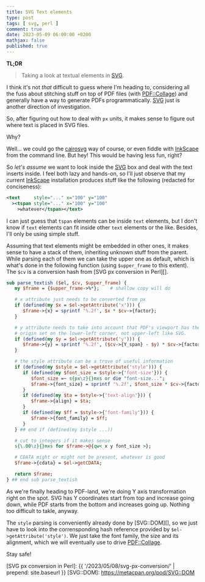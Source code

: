 ```yaml
---
title: SVG Text elements
type: post
tags: [ svg, perl ]
comment: true
date: 2023-05-09 06:00:00 +0200
mathjax: false
published: true
---
```


**TL;DR**

> Taking a look at textual elements in [SVG][].

I think it's not *that* difficult to guess where I'm heading to,
considering all the fuss about stitching stuff on top of PDF files (with
[PDF::Collage][]) and generally have a way to generate PDFs
programmatically. [SVG][] just is another direction of investigation.

So, after figuring out how to deal with `px` units, it makes sense to
figure out where text is placed in SVG files.

Why?

Well... we could go the [cairosvg][] way of course, or even fiddle with
[InkScape][] from the command line. But hey! This would be having less
fun, right?

So *let's assume* we want to look inside the [SVG][] box and deal with
the text inserts inside. I feel both lazy and hands-on, so I'll just
observe that my current [InkScape][] installation produces stuff like
the following (redacted for conciseness):

```xml
<text     style="..." x="100" y="100"
  ><tspan style="..." x="100" y="100"
    >whatever</tspan></text>
```

I can just guess that `tspan` elements can be inside `text` elements,
but I don't know if `text` elements can fit inside other `text` elements
or the like. Besides, I'll only be using simple stuff.

Assuming that text elements might be embedded in other ones, it makes
sense to have a stack of them, inheriting unknown stuff from the parent.
While parsing each of them we can take the upper one as default, which
is what's done in the following function (using `$upper_frame` to this
extent). The `$cv` is a conversion hash from [SVG px conversion in Perl][].


```perl
sub parse_textish ($el, $cv, $upper_frame) {
   my $frame = {$upper_frame->%*};    # shallow copy will do

   # x attribute just needs to be converted from px
   if (defined(my $x = $el->getAttribute('x'))) {
      $frame->{x} = sprintf '%.2f', $x * $cv->{factor};
   }

   # y attribute needs to take into account that PDF's viewport has the
   # origin set on the lower-left corner, not upper-left like SVG.
   if (defined(my $y = $el->getAttribute('y'))) {
      $frame->{y} = sprintf '%.2f', ($cv->{Y_span} - $y) * $cv->{factor};
   }

   # the style attribute can be a trove of useful information
   if (defined(my $style = $el->getAttribute('style'))) {
      if (defined(my $font_size = $style->{'font-size'})) {
         $font_size =~ s{px\z}{}mxs or die "font-size...";
         $frame->{font_size} = sprintf '%.2f', $font_size * $cv->{factor};
      }
      if (defined(my $ta = $style->{'text-align'})) {
         $frame->{align} = $ta;
      }
      if (defined(my $ff = $style->{'font-family'})) {
         $frame->{font_family} = $ff;
      }
   } ## end if (defined(my $style ...))

   # cut to integers if it makes sense
   s{\.00\z}{}mxs for $frame->@{qw< x y font_size >};

   # CDATA might or might not be present, whatever is good
   $frame->{cdata} = $el->getCDATA;

   return $frame;
} ## end sub parse_textish
```

As we're finally heading to PDF-land, we're doing Y axis transformation
right on the spot. SVG has Y coordinates start from top and increase
going down, while PDF starts from the bottom and increases going up.
Nothing too difficult to takle, anyway.

The `style` parsing is conveniently already done by [SVG::DOM][], so we
just have to look into the corrensponding hash reference provided by
`$el->getAttribute('style')`. We just take the font family, the size and
its alignment, which we will eventually use to drive [PDF::Collage][].

Stay safe!

[Perl]: https://www.perl.org/
[cairosvg]: https://cairosvg.org/
[PDF::Collage]: https://metacpan.org/pod/PDF::Collage
[SVG]: https://www.w3.org/Graphics/SVG/
[InkScape]: https://www.inkscape.org/
[SVG px conversion in Perl]: {{ '/2023/05/08/svg-px-conversion/' | prepend: site.baseurl }}
[SVG::DOM]: https://metacpan.org/pod/SVG::DOM
